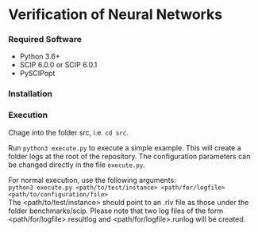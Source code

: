 # Verification of Neural Networks

### Required Software
* Python 3.6+
* SCIP 6.0.0 or SCIP 6.0.1
* PySCIPopt

### Installation


### Execution
Chage into the folder src, i.e. `cd src`.  

Run `python3 execute.py` to execute a simple example. This will create a folder logs at the root of the repository. The configuration parameters can be changed directly in the file `execute.py`.

For normal execution, use the following arguments:  
``` python3 execute.py <path/to/test/instance> <path/for/logfile> <path/to/configuration/file> ```  
The <path/to/test/instance> should point to an .rlv file as those under the folder benchmarks/scip. Please note that two log files of the form <path/for/logfile>.resultlog and <path/for/logfile>.runlog will be created.
